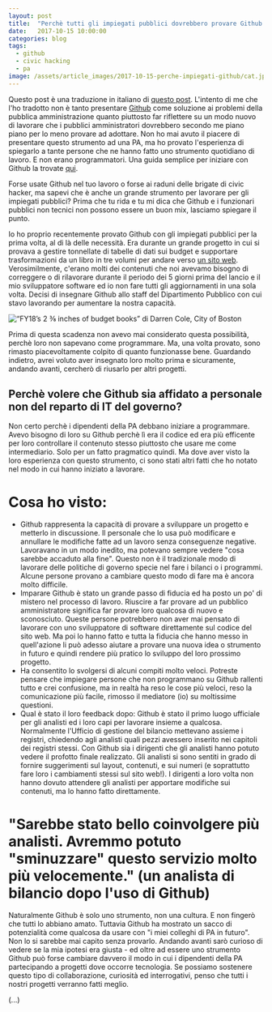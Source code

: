 ```yaml
---
layout: post
title:  "Perchè tutti gli impiegati pubblici dovrebbero provare Github almeno una volta"
date:   2017-10-15 10:00:00
categories: blog
tags:
  - github
  - civic hacking
  - pa
image: /assets/article_images/2017-10-15-perche-impiegati-github/cat.jpeg
---
```


Questo post è una traduzione in italiano di [questo post](https://medium.com/code-for-america/why-government-employees-should-try-github-8df38d2d4dc3). L'intento di me che l'ho tradotto non è tanto presentare [Github](www.github.com) come soluzione ai problemi della pubblica amministrazione quanto piuttosto far riflettere su un modo nuovo di lavorare che i pubblici amministratori dovrebbero secondo me piano piano per lo meno provare ad adottare. Non ho mai avuto il piacere di presentare questo strumento ad una PA, ma ho provato l'esperienza di spiegarlo a tante persone che ne hanno fatto uno strumento quotidiano di lavoro. E non erano programmatori. Una guida semplice per iniziare con Github la trovate [qui](http://iltempe.github.io/blog/2016/05/05/primi-passi-con-github.html).

Forse usate Github nel tuo lavoro o forse ai raduni delle brigate di civic hacker, ma sapevi che è anche un grande strumento per lavorare per gli impiegati pubblici? Prima che tu rida e tu mi dica che Github e i funzionari pubblici non tecnici non possono essere un buon mix, lasciamo spiegare il punto.

Io ho proprio recentemente provato Github con gli impiegati pubblici per la prima volta, al di là delle necessità. Era durante un grande progetto in cui si provava a gestire tonnellate di tabelle di dati sui budget e supportare trasformazioni da un libro in tre volumi per andare verso [un sito web](https://budget.boston.gov/). Verosimilmente, c'erano molti dei contenuti che noi avevamo bisogno di correggere o di rilavorare durante il periodo dei 5 giorni prima del lancio e il mio sviluppatore software ed io non fare tutti gli aggiornamenti in una sola volta. Decisi di insegnare Github allo staff del Dipartimento Pubblico con cui stavo lavorando per aumentare la nostra capacità.

![“FY18’s 2 ⅜ inches of budget books” di Darren Cole, City of Boston
](https://cdn-images-1.medium.com/max/1600/1*yzifv9qJ8MI3Zj6B7wPfgg.jpeg)

Prima di questa scadenza non avevo mai considerato questa possibilità, perchè loro non sapevano come programmare. Ma, una volta provato, sono rimasto piacevoltamente colpito di quanto funzionasse bene. Guardando indietro, avrei voluto aver insegnato loro molto prima e sicuramente, andando avanti, cercherò di riusarlo per altri progetti.

## Perchè volere che Github sia affidato a personale non del reparto di IT del governo?
Non certo perchè i dipendenti della PA debbano iniziare a programmare. Avevo bisogno di loro su Github perchè lì era il codice ed era più efficente per loro controllare il contenuto stesso piuttosto che usare me come intermediario. Solo per un fatto pragmatico quindi. Ma dove aver visto la loro esperienza con questo strumento, ci sono stati altri fatti che ho notato nel modo in cui hanno iniziato a lavorare.

# Cosa ho visto:

- Github rappresenta la capacità di provare a sviluppare un progetto e metterlo in discussione. Il personale che lo usa può modificare e annullare le modifiche fatte ad un lavoro senza conseguenze negative. Lavoravano in un modo inedito, ma potevano sempre vedere "cosa sarebbe accaduto alla fine". Questo non è il tradizionale modo di lavorare delle politiche di governo specie nel fare i bilanci o i programmi. Alcune persone provano a cambiare questo modo di fare ma è ancora molto difficile.
- Imparare Github è stato un grande passo di fiducia ed ha posto un po' di mistero nel processo di lavoro. Riuscire a far provare ad un pubblico amministratore significa far provare loro qualcosa di nuovo e sconosciuto. Queste persone potrebbero non aver mai pensato di lavorare con uno sviluppatore di software direttamente sul codice del sito web. Ma poi lo hanno fatto e tutta la fiducia che hanno messo in quell'azione li può adesso aiutare a provare una nuova idea o strumento in futuro e quindi rendere più pratico lo sviluppo del loro prossimo progetto.
- Ha consentito lo svolgersi di alcuni compiti molto veloci. Potreste pensare che impiegare persone che non programmano su Github rallenti tutto e crei confusione, ma in realtà ha reso le cose più veloci, reso la comunicazione più facile, rimosso il mediatore (io) su moltissime questioni.
- Qual è stato il loro feedback dopo: Github è stato il primo luogo ufficiale per gli analisti ed i loro capi per lavorare insieme a qualcosa. Normalmente l'Ufficio di gestione del bilancio mettevano assieme i registri, chiedendo agli analisti quali pezzi avessero inserito nei capitoli dei registri stessi. Con Github sia i dirigenti che gli analisti hanno potuto vedere il profotto finale realizzato. Gli analisti si sono sentiti in grado di fornire suggerimenti sul layout, contenuti, e sui numeri (e soprattutto fare loro i cambiamenti stessi sul sito web!). I dirigenti a loro volta non hanno dovuto attendere gli analisti per apportare modifiche sui contenuti, ma lo hanno fatto direttamente.

# "Sarebbe stato bello coinvolgere più analisti. Avremmo potuto "sminuzzare" questo servizio molto più velocemente." (un analista di bilancio dopo l'uso di Github)


Naturalmente Github è solo uno strumento, non una cultura. E non fingerò che tutti lo abbiano amato. Tuttavia Github ha mostrato un sacco di potenzialità come qualcosa da usare con "i miei colleghi di PA in futuro". Non lo si sarebbe mai capito senza provarlo. Andando avanti sarò curioso di vedere se la mia ipotesi era giusta  - ed oltre ad essere uno strumento Github può forse cambiare davvero il modo in cui i dipendenti della PA partecipando a progetti dove occorre tecnologia. Se possiamo sostenere questo tipo di collaborazione, curiosità ed interrogativi, penso che tutti i nostri progetti verranno fatti meglio.

(...)





